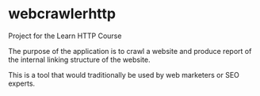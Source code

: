 # webcrawlerhttp
Project for the Learn HTTP Course

The purpose of the application is to crawl a website and produce report of the internal linking structure of the website. 

This is a tool that would traditionally be used by web marketers or SEO experts. 